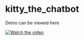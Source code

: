 # kitty_the_chatbot

Demo can be viewed here

[![Watch the video](https://i.ytimg.com/vi/vgJE0wkNdeg/hqdefault.jpg?sqp=-oaymwEZCPYBEIoBSFXyq4qpAwsIARUAAIhCGAFwAQ==&rs=AOn4CLDZCrw8ILdzpPaLHolHdFWM4m7gtg)](https://youtu.be/-Avq4TvnIpk)
